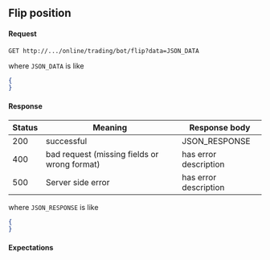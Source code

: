 ﻿## Flip position

#### Request

`GET http://.../online/trading/bot/flip?data=JSON_DATA`

where `JSON_DATA` is like

```json
{
}
```

#### Response

Status | Meaning           | Response body
-------|-------------------|-------------
200    | successful        | JSON_RESPONSE
400    | bad request (missing fields or wrong format) | has error description
500    | Server side error | has error description

where `JSON_RESPONSE` is like

```json
{
}
```

#### Expectations
